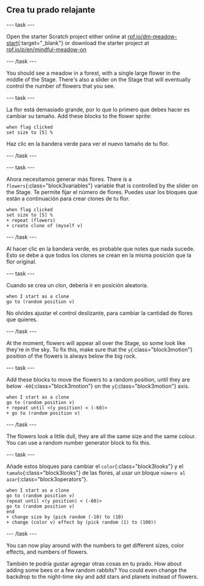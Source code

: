## Crea tu prado relajante

--- task ---

Open the starter Scratch project either online at [rpf.io/dm-meadow-start](https://rpf.io/dm-meadow-start){:target="_blank"} or download the starter project at [rpf.io/p/en/mindful-meadow-on](https://rpf.io/p/en/mindful-meadow-go)

--- /task ---

You should see a meadow in a forest, with a single large flower in the middle of the Stage. There's also a slider on the Stage that will eventually control the number of flowers that you see.

--- task ---

La flor está demasiado grande, por lo que lo primero que debes hacer es cambiar su tamaño. Add these blocks to the flower sprite:

```blocks3
when flag clicked
set size to [5] %
```

Haz clic en la bandera verde para ver el nuevo tamaño de tu flor.

--- /task ---

--- task ---

Ahora necesitamos generar más flores. There is a `flowers`{:class="block3variables"} variable that is controlled by the slider on the Stage. Te permite fijar el número de flores. Puedes usar los bloques que están a continuación para crear clones de tu flor.

```blocks3
when flag clicked
set size to [5] %
+ repeat (flowers)
+ create clone of (myself v)
```

--- /task ---

Al hacer clic en la bandera verde, es probable que notes que nada sucede. Esto se debe a que todos los clones se crean en la misma posición que la flor original.

--- task ---

Cuando se crea un clon, debería ir en posición aleatoria.

```blocks3
when I start as a clone
go to (random position v)
```

No olvides ajustar el control deslizante, para cambiar la cantidad de flores que quieres.

--- /task ---

At the moment, flowers will appear all over the Stage, so some look like they're in the sky. To fix this, make sure that the `y`{:class="block3motion"} position of the flowers is always below the big rock.

--- task ---

Add these blocks to move the flowers to a random position, until they are below `-60`{:class="block3motion"} on the `y`{:class="block3motion"} axis.

```blocks3
when I start as a clone
go to (random position v)
+ repeat until <(y position) < (-60)>
+ go to (random position v)
```

--- /task ---

The flowers look a little dull, they are all the same size and the same colour. You can use a random number generator block to fix this.

--- task ---

Añade estos bloques para cambiar el `color`{:class="block3looks"} y el `tamaño`{:class="block3looks"} de las flores, al usar un bloque `número al azar`{:class="block3operators"}.

```blocks3
when I start as a clone
go to (random position v)
repeat until <(y position) < (-60)>
go to (random position v)
end
+ change size by (pick random (-10) to (10)
+ change (color v) effect by (pick random (1) to (100))
```

--- /task ---

You can now play around with the numbers to get different sizes, color effects, and numbers of flowers.

También te podría gustar agregar otras cosas en tu prado. How about adding some bees or a few random rabbits? You could even change the backdrop to the night-time sky and add stars and planets instead of flowers.





